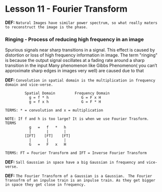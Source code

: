 # Lesson 11 - Fourier Transform

**DEF:** ```Natural Images have similar power spectrum, so what really maters to reconstruct the image is the phase.```

### Ringing - Process of reducing high frequency in an image
Spurious signals near sharp transitions in a signal. This effect is caused by distortion or loss of high frequency information in image.
The term "ringing" is because the output signal oscillates at a fading rate around a sharp transition in the input
Many phenomenon like Gibbs Phenomenon( you can’t approximate sharp edges in images very well) are caused due to that

**DEF:** ```Convolution in spatial domain is the multiplication in frequency domain and vice-verse.```
``` Convolution in spatial domain is the multiplication in frequency domain and vice-verse.
         Spatial Domain         Frequency Domain
           g = f * h               G = F x H
           g = f x h               G = F * H

TERMS: * = convolution and x = multiplication

NOTE: If f and h is too large? It is when we use Fourier Trasform.
TERMS
           g   =   f   *   h 
           |       |       |
         [IFT]    [FT]    [FT]
           |       |       |
           G   =   F   x   H
         
TERMS: FT = Fourier Transform and IFT = Inverse Fourier Transform        
```
**DEF:** ```Sall Gaussian in space have a big Gaussian in frequency and vice-verse.```

**DEF:** ``` The Fourier Transform of a Gaussian is a Gaussian. ```
         ``` The Fourier Transofrm of an inpulse train is an inpulse train. As they get bigger in space they get close in frequency.```

